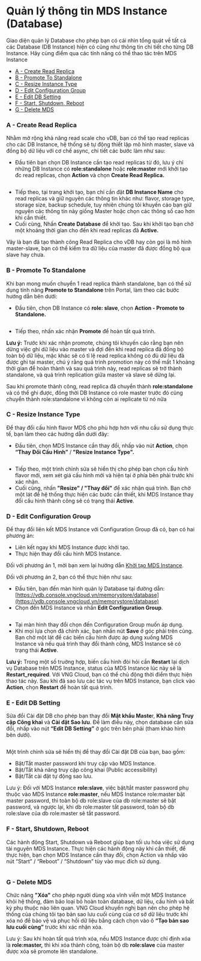 # Quản lý thông tin MDS Instance (Database)

Giao diện quản lý Database cho phép bạn có cái nhìn tổng quát về tất cả các Database (DB Instance) hiện có cũng như thông tin chi tiết cho từng DB Instance. Hãy cùng điểm qua các tính năng có thể thao tác trên MDS Instance

* [A - Create Read Replica](quan-ly-thong-tin-mds-instance.md#quanlythongtinmdsinstance-a-giaodienquanlydatabase)
* [B - Promote To Standalone](quan-ly-thong-tin-mds-instance.md#quanlythongtinmdsinstance-a-giaodienquanlydatabase-1)
* [C - Resize Instance Type](quan-ly-thong-tin-mds-instance.md#quanlythongtinmdsinstance-a-giaodienquanlydatabase-2)
* [D - Edit Configuration Group](quan-ly-thong-tin-mds-instance.md#quanlythongtinmdsinstance-a-giaodienquanlydatabase-3)
* [E - Edit DB Setting](quan-ly-thong-tin-mds-instance.md#quanlythongtinmdsinstance-a-giaodienquanlydatabase-4)
* [F - Start, Shutdown, Reboot](quan-ly-thong-tin-mds-instance.md#quanlythongtinmdsinstance-a-giaodienquanlydatabase-5)
* [G - Delete MDS](quan-ly-thong-tin-mds-instance.md#quanlythongtinmdsinstance-a-giaodienquanlydatabase-6)

### A - Create Read Replica <a href="#quanlythongtinmdsinstance-a-giaodienquanlydatabase" id="quanlythongtinmdsinstance-a-giaodienquanlydatabase"></a>

Nhằm mở rộng khả năng read scale cho vDB, bạn có thể tạo read replicas cho các DB Instance, hệ thống sẽ tự động thiết lập mô hình master, slave và đồng bộ dữ liệu với cơ chế async, chi tiết các bước làm như sau:

* Đầu tiên bạn chọn DB Instance cần tạo read replicas từ đó, lưu ý chỉ những DB Instance có **role:standalone** hoặc **role:master** mới khởi tạo đc read replicas, chọn **Action** và chọn **Create Read Replica.**

<figure><img src="../../.gitbook/assets/image%20(526).png" alt=""><figcaption></figcaption></figure>

* Tiếp theo, tại trang khởi tạo, bạn chỉ cần đặt **DB Instance Name** cho read replicas và giữ nguyên các thông tin khác như: flavor, storage type, storage size, backup schedule, tuy nhiên chúng tôi khuyến cáo bạn giữ nguyên các thông tin này giống Master hoặc chọn các thông số cao hơn khi cần thiết.&#x20;
* Cuối cùng, Nhấn **Create Database** để khởi tạo. Sau khi khởi tạo bạn chờ một khoảng thời gian cho đến khi read replicas đã **Active.**

Vây là bạn đã tạo thành công Read Replica cho vDB hay còn gọi là mô hình master-slave, bạn có thể kiểm tra dữ liệu của master đã được đồng bộ qua slave hay chưa.

### B - Promote To Standalone <a href="#quanlythongtinmdsinstance-a-giaodienquanlydatabase" id="quanlythongtinmdsinstance-a-giaodienquanlydatabase"></a>

Khi bạn mong muốn chuyển 1 read replica thành standalone, bạn có thể sử dụng tính năng **Promote to Standalone** trên Portal, làm theo các bước hướng dẫn bên dưới:

* Đầu tiên, chọn DB Instance có **role: slave**, chọn **Action - Promote to Standalone.**

<figure><img src="../../.gitbook/assets/image%20(527).png" alt=""><figcaption></figcaption></figure>

* Tiếp theo, nhấn xác nhận **Promote** để hoàn tất quá trình.&#x20;

**Lưu ý:** Trước khi xác nhận promote, chúng tôi khuyến cáo rằng bạn nên dừng việc ghi dữ liệu vào master và đợi đến khi read replica đã đồng bộ toàn bộ dữ liệu, mặc khác sẽ có tỉ lệ read replica không có đủ dữ liệu đã được ghi tại master, chú ý rằng quá trình promotion này có thể mất 1 khoảng thời gian để hoàn thành và sau quá trình này, read replicas sẽ trở thành standalone, và quá trình replication giữa master và slave sẽ dừng lại.

Sau khi promote thành công, read replica đã chuyển thành **role:standalone** và có thể ghi được, đồng thời DB Instance có role master trước đó cũng chuyển thành role:standalone vì không còn ai replicate từ nó nữa

### C - Resize Instance Type <a href="#quanlythongtinmdsinstance-a-giaodienquanlydatabase" id="quanlythongtinmdsinstance-a-giaodienquanlydatabase"></a>

Để thay đổi cấu hình flavor MDS cho phù hợp hơn với nhu cầu sử dụng thực tế, bạn làm theo các hướng dẫn dưới đây:

* Đầu tiên, chọn MDS Instance cần thay đổi, nhấp vào nút **Action**, chọn **“Thay Đổi Cấu Hình”** / **"Resize Instance Type".**

<figure><img src="../../.gitbook/assets/image%20(558).png" alt=""><figcaption></figcaption></figure>

* Tiếp theo, một trình chỉnh sửa sẽ hiển thị cho phép bạn chọn cấu hình flavor mới, xem xét giá cấu hình mới và hiện tại ở phía bên phải trước khi xác nhận.
* Cuối cùng, nhấn **"Resize" / "Thay đổi"** để xác nhận quá trình. Bạn chờ một lát để hệ thống thực hiện các bước cần thiết, khi MDS Instance thay đổi cấu hình thành công sẽ có trạng thái **Active**.

### D - Edit Configuration Group <a href="#quanlythongtinmdsinstance-a-giaodienquanlydatabase" id="quanlythongtinmdsinstance-a-giaodienquanlydatabase"></a>

Để thay đổi liên kết MDS Instance với Configuration Group đã có, bạn có hai phương án:

* Liên kết ngay khi MDS Instance được khởi tạo.
* Thực hiện thay đổi cấu hình MDS Instance.

Đối với phương án 1, mời bạn xem lại hướng dẫn [Khởi tạo MDS Instance](https://docs.vngcloud.vn/pages/viewpage.action?pageId=13010707).

Đối với phương án 2, bạn có thể thực hiện như sau:

* Đầu tiên, bạn đến màn hình quản lý Database tại đường dẫn:  [https://vdb.console.vngcloud.vn/memorystore/database](https://vdb.console.vngcloud.vn/memorystore/database)
* Chọn đến MDS Instance và nhấn **Edit Configuration Group**.

<figure><img src="../../.gitbook/assets/image%20(3)%20(1)%20(1)%20(1)%20(1)%20(1)%20(1)%20(1)%20(1)%20(1)%20(1)%20(1)%20(1)%20(1)%20(1)%20(1)%20(1)%20(1)%20(1)%20(1).png" alt=""><figcaption></figcaption></figure>

* Tại màn hình thay đổi chọn đến Configuration Group muốn áp dụng.
* Khi mọi lựa chọn đã chính xác, bạn nhấn nút **Save** ở góc phải trên cùng. Bạn chờ một lát để các biến cấu hình được áp dụng xuống MDS Instance và nếu quá trình thay đổi thành công, MDS Instance sẽ có trạng thái **Active**.

**Lưu ý:** Trong một số truờng hợp, biến cấu hình đòi hỏi cần **Restart** lại dịch vụ Database trên MDS Instance, status của MDS Instance lúc này sẽ là **Restart\_required**. Với VNG Cloud, bạn có thể chủ động thời điểm thực hiện thao tác này. Sau khi đã sao lưu các tác vụ trên MDS Instance, bạn click vào **Action**, chọn **Restart** để hoàn tất quá trình.

### E - Edit DB Setting <a href="#quanlythongtinmdsinstance-a-giaodienquanlydatabase" id="quanlythongtinmdsinstance-a-giaodienquanlydatabase"></a>

Sửa đổi Cài đặt DB cho phép bạn thay đổi **Mật khẩu Maste**r, **Khả năng Truy cập Công khai** và **Cài đặt Sao lưu**. Để làm điều này, chọn database cần sửa đổi, nhấp vào nút **“Edit DB Setting”** ở góc trên bên phải (tham khảo hình bên dưới).

<figure><img src="../../.gitbook/assets/image%20(560).png" alt=""><figcaption></figcaption></figure>

Một trình chỉnh sửa sẽ hiển thị để thay đổi Cài đặt DB của bạn, bao gồm:

* Bật/Tắt master password khi truy cập vào MDS Instance.
* Bật/Tắt khả năng truy cập công khai (Public accessibility)
* Bật/Tắt cài đặt tự động sao lưu.

Lưu ý: Đối với MDS Instance **role:slave**, việc bật/tắt master password phụ thuộc vào MDS Instance **role:master**, nếu MDS Instance role:master bật master password, thì toàn bộ db role:slave của db role:master sẽ bật password, và ngược lại, khi db role:master tắt password, toàn bộ db role:slave của db role:master sẽ tắt password.

### F - Start, Shutdown, Reboot <a href="#quanlythongtinmdsinstance-a-giaodienquanlydatabase" id="quanlythongtinmdsinstance-a-giaodienquanlydatabase"></a>

Các hành động Start, Shutdown và Reboot giúp bạn tối ưu hóa việc sử dụng tài nguyên MDS Instance. Thực hiện các hành động này khi cần thiết, để thực hiện, bạn chọn MDS Instance cần thay đổi, chọn Action và nhấp vào nút “Start” / “Reboot” / “Shutdown” tùy vào mục đích sử dụng.

<figure><img src="../../.gitbook/assets/image%20(559).png" alt=""><figcaption></figcaption></figure>

### G - Delete MDS <a href="#quanlythongtinmdsinstance-a-giaodienquanlydatabase" id="quanlythongtinmdsinstance-a-giaodienquanlydatabase"></a>

Chức năng **"Xóa"** cho phép người dùng xóa vĩnh viễn một MDS Instance khỏi hệ thống, đảm bảo loại bỏ hoàn toàn database, dữ liệu, cấu hình và bất kỳ phụ thuộc nào liên quan. VNG Cloud khuyến nghị bạn nên cho phép hệ thống của chúng tôi tạo bản sao lưu cuối cùng của cơ sở dữ liệu trước khi xóa nó để bảo vệ và phục hồi dữ liệu bằng cách chọn vào ô **“Tạo bản sao lưu cuối cùng”** trước khi xác nhận xóa.

Lưu ý: Sau khi hoàn tất quá trình xóa, nếu MDS Instance được chỉ định xóa là **role:master,** thì khi xóa thành công, toàn bộ db **role:slave** của master được xóa sẽ promote lên standalone.

<figure><img src="https://docs.vngcloud.vn/download/attachments/13010741/image2020-2-21_10-36-7.png?version=1&#x26;modificationDate=1582256168000&#x26;api=v2" alt=""><figcaption></figcaption></figure>
